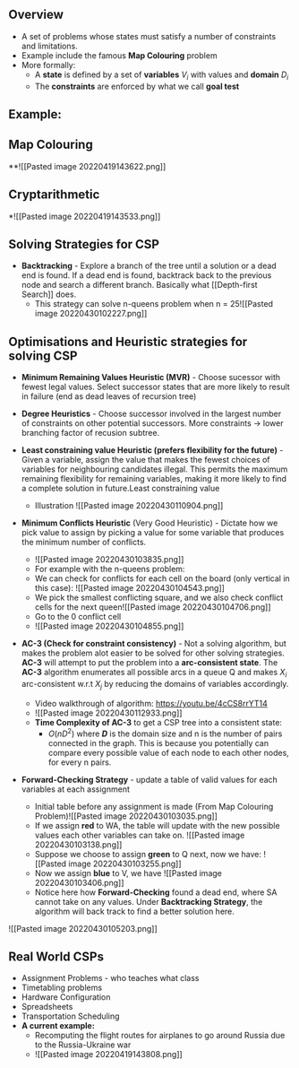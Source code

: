 ## Overview
- A set of problems whose states must satisfy a number of constraints and limitations.
- Example include the famous **Map Colouring** problem
- More formally: 
	- A **state** is defined by a set of **variables** $V_i$ with values and **domain** $D_i$
	- The **constraints** are enforced by what we call **goal test**



## Example:
## Map Colouring
**![[Pasted image 20220419143622.png]]
## Cryptarithmetic
*![[Pasted image 20220419143533.png]]

## Solving Strategies for CSP
- **Backtracking** - Explore a branch of the tree until a solution or a dead end is found. If a dead end is found, backtrack back to the previous node and search a different branch. Basically what [[Depth-first Search]] does. 
	- This strategy can solve n-queens problem when n = 25![[Pasted image 20220430102227.png]]

## Optimisations and Heuristic strategies for solving CSP
- **Minimum Remaining Values Heuristic (MVR)** - Choose sucessor with fewest legal values. Select successor states that are more likely to result in failure (end as dead leaves of recursion tree)
- **Degree Heuristics** - Choose successor involved in the largest number of constraints on other potential successors. More constraints -> lower branching factor of recusion subtree.
- **Least constraining value Heuristic (prefers flexibility for the future)** - Given a variable, assign the value that makes the fewest choices of variables for neighbouring candidates illegal. This permits the maximum remaining flexibility for remaining variables, making it more likely to find a complete solution in future.Least constraining value  
	- Illustration ![[Pasted image 20220430110904.png]]
- **Minimum Conflicts Heuristic** (Very Good Heuristic) - Dictate how we pick value to assign by picking a value for some variable that produces the minimum number of conflicts.
	- ![[Pasted image 20220430103835.png]]
	- For example with the n-queens problem:
	- We can check for conflicts for each cell on the board (only vertical in this case): ![[Pasted image 20220430104543.png]]
	- We pick the smallest conflicting square, and we also check conflict cells for the next queen![[Pasted image 20220430104706.png]]
	- Go to the 0 conflict cell 
	- ![[Pasted image 20220430104855.png]]
	
- **AC-3 (Check for constraint consistency)** - Not a solving algorithm, but makes the problem alot easier to be solved for other solving strategies. **AC-3** will attempt to put the problem into a **arc-consistent state**. The **AC-3** algorithm enumerates all possible arcs in a queue Q and makes $X_i$ arc-consistent w.r.t $X_j$ by reducing the domains of variables accordingly.
	- Video walkthrough of algorithm: https://youtu.be/4cCS8rrYT14
	- ![[Pasted image 20220430112933.png]]
	- **Time Complexity of AC-3** to get a CSP tree into a consistent state:
		- $O(nD^2)$ where **$D$** is the domain size and n is the number of pairs connected in the graph. This is because you potentially can compare every possible value of each node to each other nodes, for every n pairs. 
- **Forward-Checking Strategy** - update a table of valid values for each variables at each assignment
	- Initial table before any assignment is made (From Map Colouring Problem)![[Pasted image 20220430103035.png]]
	- If we assign **red** to WA, the table will update with the new possible values each other variables can take on. ![[Pasted image 20220430103138.png]]
	- Suppose we choose to assign **green** to Q next, now we have: ![[Pasted image 20220430103255.png]]
	- Now we assign **blue** to V, we have ![[Pasted image 20220430103406.png]]
	- Notice here how **Forward-Checking** found a dead end, where SA cannot take on any values. Under **Backtracking Strategy**,  the algorithm will back track to find a better solution here.

![[Pasted image 20220430105203.png]]

## Real World CSPs
- Assignment Problems - who teaches what class
- Timetabling problems
- Hardware Configuration
- Spreadsheets
- Transportation Scheduling
- **A current example:**
	- Recomputing the flight routes for airplanes to go around Russia due to the Russia-Ukraine war
	- ![[Pasted image 20220419143808.png]]
